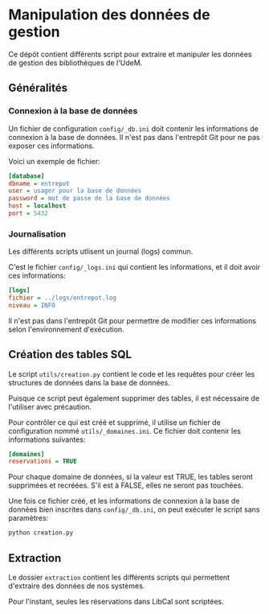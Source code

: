 # Manipulation des données de gestion

Ce dépôt contient différents script pour extraire et manipuler les données de gestion des bibliothèques de l'UdeM.

## Généralités

### Connexion à la base de données

Un fichier de configuration `config/_db.ini` doit contenir les informations de connexion à la base de données. Il n'est pas dans l'entrepôt Git pour ne pas exposer ces informations.

Voici un exemple de fichier:

```ini
[database]
dbname = entrepot
user = usager pour la base de données
password = mot de passe de la base de données
host = localhost
port = 5432
```

### Journalisation

Les différents scripts utlisent un journal (logs) commun.

C'est le fichier `config/_logs.ini` qui contient les informations, et il doit avoir ces informations:

```ini
[logs]
fichier = ../logs/entrepot.log
niveau = INFO
```

Il n'est pas dans l'entrepôt Git pour permettre de modifier ces informations selon l'environnement d'exécution.

## Création des tables SQL

Le script `utils/creation.py` contient le code et les requêtes pour créer les structures de données dans la base de données.

Puisque ce script peut également supprimer des tables, il est nécessaire de l'utiliser avec précaution.

Pour contrôler ce qui est créé et supprimé, il utilise un fichier de configuration nommé `utils/_domaines.ini`. Ce fichier doit contenir les informations suivantes:

```ini
[domaines]
reservations = TRUE
```

Pour chaque domaine de données, si la valeur est TRUE, les tables seront supprimées et recréées. S'il est à FALSE, elles ne seront pas touchées.

Une fois ce fichier créé, et les informations de connexion à la base de données bien inscrites dans `config/_db.ini`, on peut exécuter le script sans paramètres:

```bash
python creation.py
```

## Extraction

Le dossier `extraction` contient les différents scripts
qui permettent d'extraire des données de nos systèmes.

Pour l'instant, seules les réservations dans LibCal sont scriptées.

